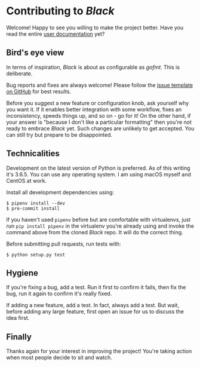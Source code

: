 # Contributing to *Black*

Welcome! Happy to see you willing to make the project better. Have you
read the entire [user documentation](https://black.readthedocs.io/en/latest/)
yet?


## Bird's eye view

In terms of inspiration, *Black* is about as configurable as *gofmt*.
This is deliberate.

Bug reports and fixes are always welcome!  Please follow the [issue
template on GitHub](https://github.com/python/black/issues/new) for best 
results.

Before you suggest a new feature or configuration knob, ask yourself why
you want it.  If it enables better integration with some workflow, fixes
an inconsistency, speeds things up, and so on - go for it!  On the other
hand, if your answer is "because I don't like a particular formatting"
then you're not ready to embrace *Black* yet. Such changes are unlikely
to get accepted. You can still try but prepare to be disappointed.


## Technicalities

Development on the latest version of Python is preferred.  As of this
writing it's 3.6.5.  You can use any operating system.  I am using macOS
myself and CentOS at work.

Install all development dependencies using:
```
$ pipenv install --dev
$ pre-commit install
```
If you haven't used `pipenv` before but are comfortable with virtualenvs,
just run `pip install pipenv` in the virtualenv you're already using and
invoke the command above from the cloned *Black* repo. It will do the
correct thing.

Before submitting pull requests, run tests with:
```
$ python setup.py test
```


## Hygiene

If you're fixing a bug, add a test.  Run it first to confirm it fails,
then fix the bug, run it again to confirm it's really fixed.

If adding a new feature, add a test.  In fact, always add a test.  But
wait, before adding any large feature, first open an issue for us to
discuss the idea first.


## Finally

Thanks again for your interest in improving the project!  You're taking
action when most people decide to sit and watch.

